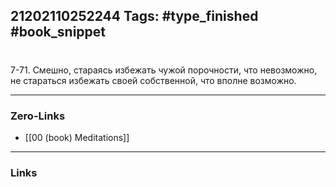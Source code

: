 21202110252244
Tags: #type_finished #book_snippet 
---
# 

 7-71. Смешно, стараясь избежать чужой порочности, что невозможно, не стараться избежать своей собственной,  что вполне возможно. 

---
### Zero-Links
 - [[00 (book) Meditations]]
---
### Links

